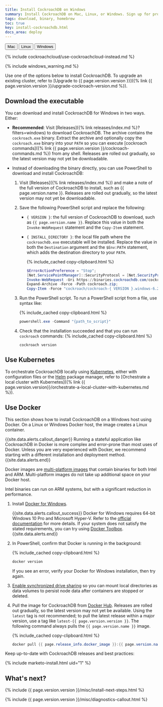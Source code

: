```yaml
---
title: Install CockroachDB on Windows
summary: Install CockroachDB on Mac, Linux, or Windows. Sign up for product release notes.
tags: download, binary, homebrew
toc: true
key: install-cockroachdb.html
docs_area: deploy
---
```


<div id="os-tabs" class="clearfix">
    <a href="install-cockroachdb-mac.html"><button id="mac" data-eventcategory="buttonClick-doc-os" data-eventaction="mac">Mac</button></a>
    <a href="install-cockroachdb-linux.html"><button id="linux" data-eventcategory="buttonClick-doc-os" data-eventaction="linux">Linux</button></a>
    <button id="windows" class="current" data-eventcategory="buttonClick-doc-os" data-eventaction="windows">Windows</button>
</div>

{% include cockroachcloud/use-cockroachcloud-instead.md %}

{% include windows_warning.md %}

Use one of the options below to install CockroachDB. To upgrade an existing cluster, refer to [Upgrade to {{ page.version.version }}]({% link {{ page.version.version }}/upgrade-cockroach-version.md %}).

<section id="download-the-binary-windows" markdown="1" class="install-option">
<h2 id="install-binary">Download the executable</h2>

You can download and install CockroachDB for Windows in two ways. Either:

- **Recommended**: Visit [Releases]({% link releases/index.md %}?filters=windows) to download CockroachDB. The archive contains the `cockroach.exe` binary. Extract the archive and optionally copy the `cockroach.exe` binary into your `PATH` so you can execute [cockroach commands]({% link {{ page.version.version }}/cockroach-commands.md %}) from any shell. Releases are rolled out gradually, so the latest version may not yet be downloadable.

- Instead of downloading the binary directly, you can use PowerShell to download and install CockroachDB:
    1. Visit [Releases]({% link releases/index.md %}) and make a note of the full version of CockroachDB to install, such as {{ page.version.name }}. Releases are rolled out gradually, so the latest version may not yet be downloadable.
    1. Save the following PowerShell script and replace the following:
        - `{ VERSION }`: the full version of CockroachDB to download, such as `{{ page.version.name }}`. Replace this value in both the `Invoke-WebRequest` statement and the `Copy-Item` statement.
        - `{ INSTALL_DIRECTORY }`: the local file path where the `cockroachdb.exe` executable will be installed. Replace the value in both the `Destination` argument and the `$Env:PATH` statement, which adds the destination directory to your `PATH`.

            {% include_cached copy-clipboard.html %}
            ~~~ powershell
            $ErrorActionPreference = "Stop";
            [Net.ServicePointManager]::SecurityProtocol = [Net.SecurityProtocolType]::Tls12;$ProgressPreference = 'SilentlyContinue'; $null = New-Item -Type Directory -Force $env:appdata/cockroach;
            Invoke-WebRequest -Uri https://binaries.cockroachdb.com/cockroach-{ VERSION }.windows-6.2-amd64.zip -OutFile cockroach.zip;
            Expand-Archive -Force -Path cockroach.zip;
            Copy-Item -Force "cockroach/cockroach-{ VERSION }.windows-6.2-amd64/cockroach.exe" -Destination $env:{ INSTALL_DIRECTORY };$Env:PATH += ";$env:{ INSTALL_DIRECTORY }"
            ~~~
    1. Run the PowerShell script. To run a PowerShell script from a file, use syntax like:

        {% include_cached copy-clipboard.html %}
        ~~~ powershell
        powershell.exe -Command "{path_to_script}"
        ~~~
    1. Check that the installation succeeded and that you can run `cockroach` commands:
        {% include_cached copy-clipboard.html %}
        ~~~ shell
        cockroach version
        ~~~

</section>

<section id="use-kubernetes" markdown="1" class="install-option">
<h2 id="install-kubernetes">Use Kubernetes</h2>

To orchestrate CockroachDB locally using [Kubernetes](https://kubernetes.io/), either with configuration files or the [Helm](https://helm.sh/) package manager, refer to [Orchestrate a local cluster with Kubernetes]({% link {{ page.version.version}}/orchestrate-a-local-cluster-with-kubernetes.md %}).

</section>

<section id="use-docker-windows" markdown="1" class="install-option">
<h2 id="install-docker">Use Docker</h2>

This section shows how to install CockroachDB on a Windows host using Docker. On a Linux or Windows Docker host, the image creates a Linux container.

{{site.data.alerts.callout_danger}}
Running a stateful application like CockroachDB in Docker is more complex and error-prone than most uses of Docker. Unless you are very experienced with Docker, we recommend starting with a different installation and deployment method.
{{site.data.alerts.end}}

Docker images are [multi-platform images](https://docs.docker.com/build/building/multi-platform/) that contain binaries for both Intel and ARM. Multi-platform images do not take up additional space on your Docker host.

Intel binaries can run on ARM systems, but with a significant reduction in performance.

1. Install <a href="https://docs.docker.com/docker-for-windows/install/">Docker for Windows</a>.

    {{site.data.alerts.callout_success}}
    Docker for Windows requires 64-bit Windows 10 Pro and Microsoft Hyper-V. Refer to the [official documentation](https://docs.docker.com/docker-for-windows/install/#what-to-know-before-you-install) for more details. If your system does not satisfy the stated requirements, you can try using [Docker Toolbox](https://docs.docker.com/toolbox/overview/).
    {{site.data.alerts.end}}

1. In PowerShell, confirm that Docker is running in the background:

    {% include_cached copy-clipboard.html %}
    ~~~ powershell
    docker version
    ~~~

    If you see an error, verify your Docker for Windows installation, then try again.

1. [Enable synchronized drive sharing](https://docs.docker.com/desktop/synchronized-file-sharing/) so you can mount local directories as data volumes to persist node data after containers are stopped or deleted.

1. <a id="win-docker-step3-{{ page.version.name }}"></a>Pull the image for CockroachDB from [Docker Hub](https://hub.docker.com/layers/{{page.release_info.docker_image}}/). Releases are rolled out gradually, so the latest version may not yet be available. Using the `latest` tag is not recommended; to pull the latest release within a major version, use a tag like `latest-{{ page.version.version }}`. The following command always pulls the `{{ page.version.name }}` image.

    {% include_cached copy-clipboard.html %}
    ~~~ powershell
    docker pull {{ page.release_info.docker_image }}:{{ page.version.name }}
    ~~~

</section>

Keep up-to-date with CockroachDB releases and best practices:

{% include marketo-install.html uid="1" %}

<h2 id="whats-next">What&#39;s next?</h2>

{% include {{ page.version.version }}/misc/install-next-steps.html %}

{% include {{ page.version.version }}/misc/diagnostics-callout.html %}
